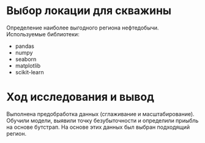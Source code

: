 # Выбор локации для скважины
Определение наиболее выгодного региона нефтедобычи.
Используемые библиотеки:
* pandas
* numpy
* seaborn
* matplotlib
* scikit-learn

# Ход исследования и вывод
Выполнена предобработка данных (сглаживание и масштабирование). Обучили модели, выявили точку безубыточности и определили приыбль на основе бутстрап. На основе этих данных был выбран подходящий регион.

